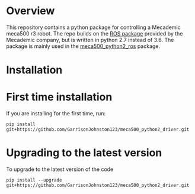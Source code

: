 # Overview
This repository contains a python package for controlling a Mecademic meca500 r3 robot. The repo builds on the [ROS package](https://github.com/Mecademic/python_driver) provided by the Mecademic company, but is written in python 2.7 instead of 3.6. The package is mainly used in the [meca500_python2_ros](https://github.com/GarrisonJohnston123/meca500_python2_ros) package.

# Installation
# First time installation
If you are installing for the first time, run:
```
pip install git+https://github.com/GarrisonJohnston123/meca500_python2_driver.git
``` 
# Upgrading to the latest version
To upgrade to the latest version of the code 
```
pip install --upgrade git+https://github.com/GarrisonJohnston123/meca500_python2_driver.git
``` 
